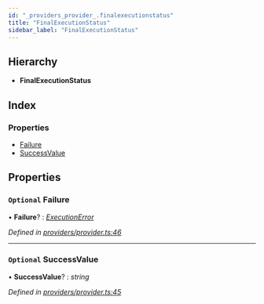 ```yaml
---
id: "_providers_provider_.finalexecutionstatus"
title: "FinalExecutionStatus"
sidebar_label: "FinalExecutionStatus"
---
```


## Hierarchy

* **FinalExecutionStatus**

## Index

### Properties

* [Failure](_providers_provider_.finalexecutionstatus.md#optional-failure)
* [SuccessValue](_providers_provider_.finalexecutionstatus.md#optional-successvalue)

## Properties

### `Optional` Failure

• **Failure**? : *[ExecutionError](_providers_provider_.executionerror.md)*

*Defined in [providers/provider.ts:46](https://github.com/nearprotocol/nearlib/blob/2485e64/src.ts/providers/provider.ts#L46)*

___

### `Optional` SuccessValue

• **SuccessValue**? : *string*

*Defined in [providers/provider.ts:45](https://github.com/nearprotocol/nearlib/blob/2485e64/src.ts/providers/provider.ts#L45)*
